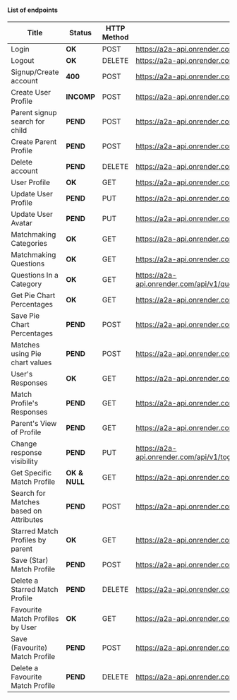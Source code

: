 #### List of endpoints 


| Title | Status | HTTP Method | Endpoint | Authorization Required |
| ----------- | ----------- | ------ | ----------------- | ------ | 
| Login | **OK** | POST | https://a2a-api.onrender.com/api/v1/login | No |
| Logout | **OK** | DELETE | https://a2a-api.onrender.com/api/v1/logout | Yes | 
| Signup/Create account | **400** | POST | https://a2a-api.onrender.com/api/v1/signup | No | 
| Create User Profile   | **INCOMP** | POST | https://a2a-api.onrender.com/api/v1/signup-user | Not sure | 
| Parent signup search for child  | **PEND** | POST | https://a2a-api.onrender.com/api/v1/search-child | No | 
| Create Parent Profile   | **PEND** | POST | https://a2a-api.onrender.com/api/v1/signup-parent | No | 
| Delete account | **PEND** | DELETE | https://a2a-api.onrender.com/api/v1/delete-account | Yes |
| User Profile | **OK** | GET | https://a2a-api.onrender.com/api/v1/user_profile | Yes |
| Update User Profile | **PEND** | PUT | https://a2a-api.onrender.com/api/v1/user_profile/edit | Yes |
| Update User Avatar | **PEND** | PUT | https://a2a-api.onrender.com/api/v1/user_profile/avatar| Yes |
| Matchmaking Categories | **OK** | GET | https://a2a-api.onrender.com/api/v1/matchmaking_categories | No | 
| Matchmaking Questions | **OK** | GET | https://a2a-api.onrender.com/api/v1/questions | No | 
| Questions In a Category | **OK** | GET | https://a2a-api.onrender.com/api/v1/questions/matchmaking_category/[match_category_id] | No | 
| Get Pie Chart Percentages  | **OK** | GET | https://a2a-api.onrender.com/api/v1/category_percentages | Yes | 
| Save Pie Chart Percentages  | **PEND** | POST | https://a2a-api.onrender.com/api/v1/category_percentages | Yes | 
| Matches using Pie chart values | **PEND** | POST | https://a2a-api.onrender.com/api/v1/match | Yes | 
| User's Responses  | **OK** | GET | https://a2a-api.onrender.com/api/v1/my_question_answers | Yes | 
| Match Profile's Responses  | **PEND** | GET | https://a2a-api.onrender.com/api/v1/match_question_answers | Yes | 
| Parent's View of Profile  | **PEND** | GET | https://a2a-api.onrender.com/api/v1/view-child | Yes | 
| Change response visibility  | **PEND** | PUT | https://a2a-api.onrender.com/api/v1/toggle_question/[user_question_answer_id] | Yes | 
| Get Specific Match Profile | **OK & NULL** | GET | https://a2a-api.onrender.com/api/v1/match_profiles/[match_profiles_id] | No | 
| Search for Matches based on Attributes  | **PEND** | POST | https://a2a-api.onrender.com/api/v1/search-matches | Yes | 
| Starred Match Profiles by parent | **OK** | GET | https://a2a-api.onrender.com/api/v1/starred_match_profiles | Yes | 
| Save (Star) Match Profile | **PEND** | POST | https://a2a-api.onrender.com/api/v1/starred_match_profiles | Yes | 
| Delete a Starred Match Profile | **PEND** | DELETE | https://a2a-api.onrender.com/api/v1/starred_match_profiles/delete | Yes | 
| Favourite Match Profiles by User | **OK** | GET | https://a2a-api.onrender.com/api/v1/favourited_match_profiles | Yes | 
| Save (Favourite) Match Profile | **PEND** | POST | https://a2a-api.onrender.com/api/v1/favourited_match_profiles | Yes | 
| Delete a Favourite Match Profile | **PEND** | DELETE | https://a2a-api.onrender.com/api/v1/favourited_match_profiles/delete | Yes | 